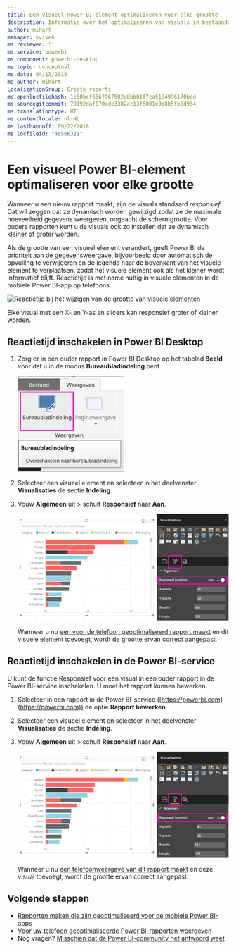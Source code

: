 ```yaml
---
title: Een visueel Power BI-element optimaliseren voor elke grootte
description: Informatie over het optimaliseren van visuals in bestaande rapporten in Power BI Desktop en de Power BI-service voor de Power BI-telefoonapps.
author: mihart
manager: kvivek
ms.reviewer: ''
ms.service: powerbi
ms.component: powerbi-desktop
ms.topic: conceptual
ms.date: 04/13/2018
ms.author: mihart
LocalizationGroup: Create reports
ms.openlocfilehash: 1c50bcf656f967502e8bb01f7ca5184996170bed
ms.sourcegitcommit: 70192daf070ede3382ac13f6001e0c8b5fb8d934
ms.translationtype: HT
ms.contentlocale: nl-NL
ms.lasthandoff: 09/22/2018
ms.locfileid: "46566321"
---
```

# <a name="optimize-a-power-bi-visual-for-any-size"></a>Een visueel Power BI-element optimaliseren voor elke grootte
Wanneer u een nieuw rapport maakt, zijn de visuals standaard *responsief*. Dat wil zeggen dat ze dynamisch worden gewijzigd zodat ze de maximale hoeveelheid gegevens weergeven, ongeacht de schermgrootte. Voor oudere rapporten kunt u de visuals ook zo instellen dat ze dynamisch kleiner of groter worden.

Als de grootte van een visueel element verandert, geeft Power BI de prioriteit aan de gegevensweergave, bijvoorbeeld door automatisch de opvulling te verwijderen en de legenda naar de bovenkant van het visuele element te verplaatsen, zodat het visuele element ook als het kleiner wordt informatief blijft. Reactietijd is met name nuttig in visuele elementen in de mobiele Power BI-app op telefoons.

![Reactietijd bij het wijzigen van de grootte van visuele elementen](./media/desktop-create-responsive-visuals/power-bi-responsive-visual.gif)

Elke visual met een X- en Y-as en slicers kan responsief groter of kleiner worden.

## <a name="turn-on-responsiveness-in-power-bi-desktop"></a>Reactietijd inschakelen in Power BI Desktop
1. Zorg er in een ouder rapport in Power BI Desktop op het tabblad **Beeld** voor dat u in de modus **Bureaubladindeling** bent.
   
    ![Het pictogram Bureaubladindeling](./media/desktop-create-responsive-visuals/power-bi-desktop-layout.png)
2. Selecteer een visueel element en selecteer in het deelvenster **Visualisaties** de sectie **Indeling**.
3. Vouw **Algemeen** uit > schuif **Responsief** naar **Aan**.
   
    ![Responsief aan](././media/desktop-create-responsive-visuals/power-bi-turn-responsive-on.png)
   
     Wanneer u nu [een voor de telefoon geoptimaliseerd rapport maakt](../desktop-create-phone-report.md) en dit visuele element toevoegt, wordt de grootte ervan correct aangepast.

## <a name="turn-on-responsiveness-in-the-power-bi-service"></a>Reactietijd inschakelen in de Power BI-service
U kunt de functie Responsief voor een visual in een ouder rapport in de Power BI-service inschakelen. U moet het rapport kunnen bewerken.

1. Selecteer in een rapport in de Power BI-service ([https://powerbi.com](https://powerbi.com)) de optie **Rapport bewerken**.
2. Selecteer een visueel element en selecteer in het deelvenster **Visualisaties** de sectie **Indeling**.
3. Vouw **Algemeen** uit > schuif **Responsief** naar **Aan**.
   
    ![Responsief aan](././media/desktop-create-responsive-visuals/power-bi-turn-responsive-on.png)
   
     Wanneer u nu [een telefoonweergave van dit rapport maakt](../desktop-create-phone-report.md) en deze visual toevoegt, wordt de grootte ervan correct aangepast.

## <a name="next-steps"></a>Volgende stappen
* [Rapporten maken die zijn geoptimaliseerd voor de mobiele Power BI-apps](../desktop-create-phone-report.md)
* [Voor uw telefoon geoptimaliseerde Power BI-rapporten weergeven](../consumer/mobile/mobile-apps-view-phone-report.md)
* Nog vragen? [Misschien dat de Power BI-community het antwoord weet](http://community.powerbi.com/)

